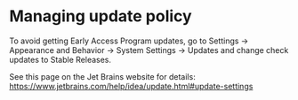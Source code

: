 # Managing update policy

To avoid getting Early Access Program updates, go to
Settings -> Appearance and Behavior -> System Settings -> Updates and
change check updates to Stable Releases.

See this page on the Jet Brains website for details:
https://www.jetbrains.com/help/idea/update.html#update-settings
